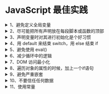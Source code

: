 # JavaScript 最佳实践

<details>
  <summary>1、避免定义全局变量</summary>

  <pre>
  <p> 原因：会产生全局污染 </p>
  <code>
    g = {};
    var c = {};
  </code>
  </pre>
</details>

<details>
  <summary>2、尽可能把所有声明放在每段脚本或函数的顶部</summary>

  <pre>
    <p> 原因：
      - 获得更整洁的代码
      - 提供了查找局部变量的好位置
      - 更容易避免不需要的全局变量
      - 减少不需要的重新声明的可能性
    </p>
    <code>
      let a = 1;

      if (a === 1) {
        let b = 2;
      } else {
        let b = 3;
      }
    </code>
  </pre>
</details>

<details>
  <summary>3、声明变量时对其进行初始化是个好习惯</summary>

  <pre>
    <p>
    原因：
    - 更整洁的代码
    - 在单独的位置来初始化变量
    - 避免未定义值
    - 变量初始化使我们能够了解预期用途和预期的数据类型
    </p>
    <code>
    let a, b, c;

    ============

    let a = '',
      b = 1,
      c = [];
    </code>
  </pre>
  
</details>

<details>
  <summary>
  4、用 default 来结束 switch，用 else 结束 if 
  </summary>

  <pre>
    <p>原因：代码最容易出BUG的地方就是异常情况没有穷举</p>
    <code>
      let g = {
        v: 1
      };

      switch (g.v) {
        case 0:
          g.a = 0;
          break;
        case 1:
          g.a = 1;
          break;
      }

      console.log(g.a);
    </code>
  </pre>
  
</details>

<details>
  <summary>5、避免使用 eval() </summary>
  <pre>
    <p>
    原因：eval() 函数用于将文本作为代码来允许。在几乎所有情况下，都没有必要使用它。因为允许任意代码运行，它同时也意味着安全问题
    </p>
    <code>
      const a = 'while(true){}';
      eval(a);
    </code>
  </pre>
</details>

<details>
  <summary>6、减少循环中的逻辑</summary>

  <pre>
  <p>
    原因：编程经常会用到循环。循环每迭代一次，循环中的每条语句，包括 for while 语句，都会被执行。
    能够放在循环之外的语句或赋值会使循环运行得更快。
  </p>
  <code>
  const LOOP_COUNT = 500000;
  let list = Object.keys(Array.from({ length: LOOP_COUNT }))
                .map(function(item) {
                  return +item;
                });
  let s = Date.now();
  for(let i = 0; i < list.length; i++) {
    if (i === list.length - 1) {
      console.log(Date.now() - s);
    } else {
      // do sth
    }
  }

  ----------

  const LOOP_COUNT = 500000;
  let list = Object.keys(Array.from({ length: LOOP_COUNT }))
                .map(function(item) {
                  return +item;
                });
  let s = Date.now();
  for(let i = 0, len = list.length; i < len; i++) {
    if (i === len - 1) {
      console.log(Date.now() - s);
    } else {
      // do sth
    }
  }
  </code>
  </pre>
</details>

<details>
  <summary>7、DOM 访问最小化</summary>

</details>

<details>
  <summary>8、遍历对象的属性的时候，加上一个if语句</summary>


</details>

<details>
  <summary>9、避免严重嵌套</summary>

</details>

<details>
  <summary>10、不要信任任何数据</summary>

</details>

<details>
  <summary>11、使用常量</summary>

</details>

